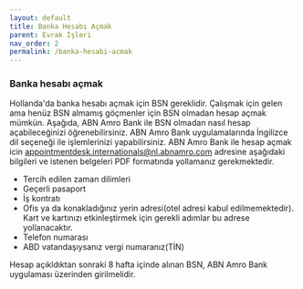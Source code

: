 ```yaml
---
layout: default
title: Banka Hesabı Açmak
parent: Evrak İşleri
nav_order: 2
permalink: /banka-hesabi-acmak
---
```


### Banka hesabı açmak

Hollanda'da banka hesabı açmak için BSN gereklidir. Çalışmak için gelen ama henüz BSN almamış göçmenler için BSN olmadan hesap açmak
mümkün. Aşağıda, ABN Amro Bank ile BSN olmadan nasıl hesap açabileceğinizi öğrenebilirsiniz. ABN Amro Bank
uygulamalarında İngilizce dil seçeneği ile işlemlerinizi yapabilirsiniz. ABN Amro Bank ile hesap açmak
icin <appointmentdesk.internationals@nl.abnamro.com> adresine aşağıdaki bilgileri ve istenen belgeleri PDF formatında
yollamanız gerekmektedir.

* Tercih edilen zaman dilimleri
* Geçerli pasaport
* İş kontratı
* Ofis ya da konakladığınız yerin adresi(otel adresi kabul edilmemektedir). Kart ve kartınızı etkinleştirmek için
  gerekli
  adımlar bu adrese yollanacaktır.
* Telefon numarası
* ABD vatandaşıysanız vergi numaranız(TİN)

Hesap açıkldıktan sonraki 8 hafta içinde alınan BSN, ABN Amro Bank uygulaması üzerinden girilmelidir.